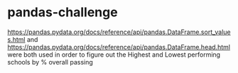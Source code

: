 # pandas-challenge
https://pandas.pydata.org/docs/reference/api/pandas.DataFrame.sort_values.html and https://pandas.pydata.org/docs/reference/api/pandas.DataFrame.head.html were both used in order to figure out the Highest and Lowest performing schools by % overall passing
